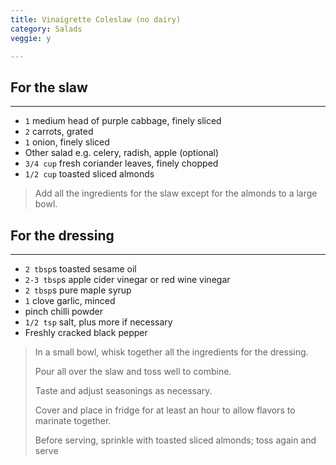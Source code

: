 ```yaml
---
title: Vinaigrette Coleslaw (no dairy) 
category: Salads
veggie: y

--- 
```


## For the slaw

---

* `1` medium head of purple cabbage, finely sliced
* `2` carrots, grated
* `1` onion, finely sliced
* Other salad e.g. celery, radish, apple (optional)
* `3/4 cup` fresh coriander leaves, finely chopped
* `1/2 cup` toasted sliced almonds

> Add all the ingredients for the slaw except for the almonds to a large bowl.

## For the dressing

---

* `2 tbsp`s toasted sesame oil
* `2-3 tbsp`s apple cider vinegar or red wine vinegar
* `2 tbsp`s pure maple syrup
* `1` clove garlic, minced
* pinch chilli powder
* `1/2 tsp` salt, plus more if necessary
* Freshly cracked black pepper
 
> In a small bowl, whisk together all the ingredients for the dressing.
>
> Pour all over the slaw and toss well to combine.
>
> Taste and adjust seasonings as necessary.
>
> Cover and place in fridge for at least an hour to allow flavors to marinate together.
>
> Before serving, sprinkle with toasted sliced almonds; toss again and serve